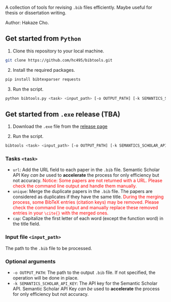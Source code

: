 A collection of tools for revising `.bib` files efficiently. Maybe useful for thesis or dissertation writing.

Author: Hakaze Cho.

## Get started from `Python`

1. Clone this repository to your local machine.

```bash
git clone https://github.com/hc495/bibtools.git
```

2. Install the required packages.

```bash
pip install bibtexparser requests
```

3. Run the script.

```bash
python bibtools.py <task> <input_path> [-o OUTPUT_PATH] [-k SEMANTICS_SCHOLAR_API_KEY]
```

## Get started from `.exe` release (TBA)

1. Download the `.exe` file from the [release page]()

2. Run the script.

```bash
bibtools <task> <input_path> [-o OUTPUT_PATH] [-k SEMANTICS_SCHOLAR_API_KEY]
```

### Tasks `<task>`

- `url`: Add the URL field to each paper in the `.bib` file. Semantic Scholar API Key *can be* used to **accelerate** the process for only efficiency but not accuracy.
   <font color=red>
   Notice: Some papers are not returned with a URL. Please check the command line output and handle them manually.
   </font>
- `unique`: Merge the duplicate papers in the `.bib` file. The papers are considered as duplicates if they have the same title.
    <font color=red>
   During the merging process, some BibTeX entries (citation keys) may be removed. Please check the command line output and manually replace these removed entries in your `\cite{}` with the merged ones.
   </font>
- `cap`: Capitalize the first letter of each word (except the function word) in the title field.

### Input file `<input_path>`

The path to the `.bib` file to be processed.

### Optional arguments

- `-o OUTPUT_PATH`: The path to the output `.bib` file. If not specified, the operation will be done in place.
- `-k SEMANTICS_SCHOLAR_API_KEY`: The API key for the Semantic Scholar API. Semantic Scholar API Key *can be* used to **accelerate** the process for only efficiency but not accuracy.